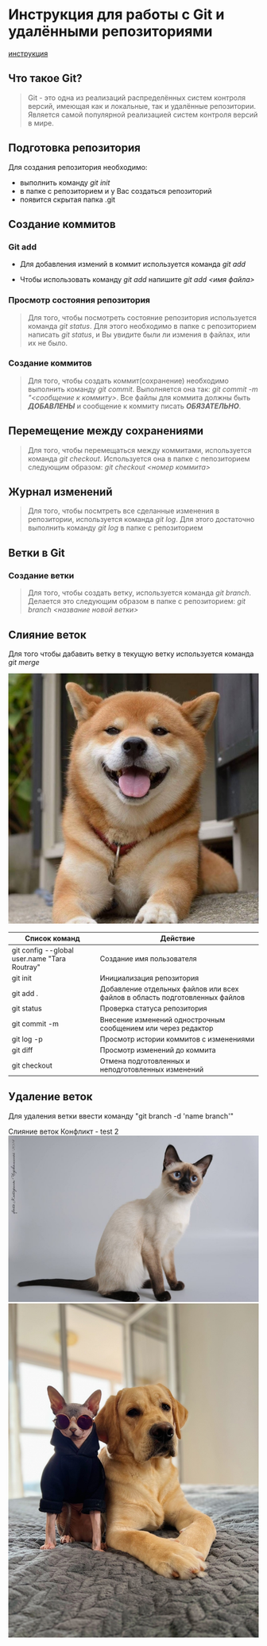 # Инструкция для работы с Git и удалёнными репозиториями
 [инструкция](https://gist.github.com/Jekins/2bf2d0638163f1294637)

## Что такое Git?
>Git - это одна из реализаций распределённых систем контроля версий, имеющая как и локальные, так и удалённые репозитории. Является самой популярной реализацией систем контроля версий в мире.
## Подготовка репозитория
Для создания репозитория необходимо:
* выполнить команду *git init*  
* в папке с репозиторием и у Вас создаться репозиторий
* появится скрытая папка .git

## Создание коммитов

### Git add
* Для добавления измений в коммит используется команда *git add* 

* Чтобы использовать команду *git add* напишите *git add <имя файла>*

### Просмотр состояния репозитория
>Для того, чтобы посмотреть состояние репозитория используется команда *git status*. Для этого необходимо в папке с репозиторием написать *git status*, и Вы увидите были ли измения в файлах, или их не было.

### Создание коммитов
>Для того, чтобы создать коммит(сохранение) необходимо выполнить команду *git commit*. Выполняется она так: *git commit -m "<сообщение к коммиту>*. Все файлы для коммита должны быть ***ДОБАВЛЕНЫ*** и сообщение к коммиту писать ***ОБЯЗАТЕЛЬНО***.

## Перемещение между сохранениями
>Для того, чтобы перемещаться между коммитами, используется команда *git checkout*. Используется она в папке с пепозиторием следующим образом: *git checkout <номер коммита>*

## Журнал изменений
>Для того, чтобы посмтреть все сделанные изменения в репозитории, используется команда *git log*. Для этого достаточно выполнить команду *git log* в папке с репозиторием

## Ветки в Git

### Создание ветки

>Для того, чтобы создать ветку, используется команда *git branch*. Делается это следующим образом в папке с репозиторием: *git branch <название новой ветки>*

## Слияние веток

Для того чтобы дабавить ветку в текущую ветку используется команда *git merge <name branch>*

![Алетернативный текст](1.jpg)

| Список команд | Действие
|---------------|----------|
| git config --global user.name "Tara Routray"| Создание имя пользователя
| git init | Инициализация репозитория |
| git add .| Добавление отдельных файлов или всех файлов в область подготовленных файлов |
| git status | Проверка статуса репозитория |
| git commit -m | Внесение изменений однострочным сообщением или через редактор |
| git log -p | Просмотр истории коммитов с изменениями |
| git diff | Просмотр изменений до коммита |
| git checkout | Отмена подготовленных и неподготовленных изменений|

## Удаление веток
Для удаления ветки ввести команду "git branch -d 'name branch'"

Слияние веток
Конфликт - test 2
![Алетернативный текст](2.jpg)
![Алетернативный текст](3.jpg)
